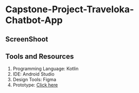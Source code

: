 # Capstone-Project-Traveloka-Chatbot-App

## ScreenShoot

## Tools and Resources
1. Programming Language: Kotlin
2. IDE: Android Studio
3. Design Tools: Figma
4. Prototype: [Click here](https://www.figma.com/file/FsMcCyJ8tM80LgwQMnmwxH/Traveloka-Chatbot-Design?node-id=3%3A2)
